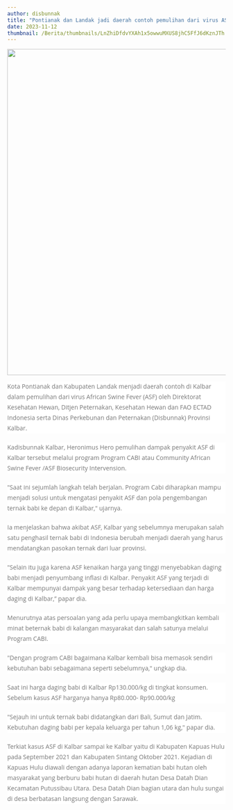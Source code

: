 ```yaml
---
author: disbunnak
title: "Pontianak dan Landak jadi daerah contoh pemulihan dari virus ASF"
date: 2023-11-12
thumbnail: /Berita/thumbnails/LnZhiDfdvYXAh1x5owwuMXUS8jhC5FfJ6dKznJTh.png
---
```

<p><img src="/images/Yq0CaqjpvolWIXgaSCIW.png" alt="" width="1000" height="750" /></p>
<p style="box-sizing: border-box; margin: 0px 0px 20px; color: #777777; line-height: 24px; font-family: 'Open Sans', Arial, sans-serif; font-size: 14px; background-color: #ffffff;">Kota Pontianak dan Kabupaten Landak menjadi daerah contoh di Kalbar dalam pemulihan dari virus African Swine Fever (ASF) oleh Direktorat Kesehatan Hewan, Ditjen Peternakan, Kesehatan Hewan dan FAO ECTAD Indonesia serta Dinas Perkebunan dan Peternakan (Disbunnak) Provinsi Kalbar.</p>
<p style="box-sizing: border-box; margin: 0px 0px 20px; color: #777777; line-height: 24px; font-family: 'Open Sans', Arial, sans-serif; font-size: 14px; background-color: #ffffff;">Kadisbunnak Kalbar, Heronimus Hero pemulihan dampak penyakit ASF di Kalbar tersebut melalui program Program CABI atau Community African Swine Fever /ASF Biosecurity Intervension.</p>
<p style="box-sizing: border-box; margin: 0px 0px 20px; color: #777777; line-height: 24px; font-family: 'Open Sans', Arial, sans-serif; font-size: 14px; background-color: #ffffff;">"Saat ini sejumlah langkah telah berjalan. Program Cabi diharapkan mampu menjadi solusi untuk mengatasi penyakit ASF dan pola pengembangan ternak babi ke depan di Kalbar," ujarnya.</p>
<p style="box-sizing: border-box; margin: 0px 0px 20px; color: #777777; line-height: 24px; font-family: 'Open Sans', Arial, sans-serif; font-size: 14px; background-color: #ffffff;">Ia menjelaskan bahwa akibat ASF, Kalbar yang sebelumnya merupakan salah satu penghasil ternak babi di Indonesia berubah menjadi daerah yang harus mendatangkan pasokan ternak dari luar provinsi.&nbsp;</p>
<p style="box-sizing: border-box; margin: 0px 0px 20px; color: #777777; line-height: 24px; font-family: 'Open Sans', Arial, sans-serif; font-size: 14px; background-color: #ffffff;">"Selain itu juga karena ASF kenaikan harga yang tinggi menyebabkan daging babi menjadi penyumbang inflasi di Kalbar. Penyakit ASF yang terjadi di Kalbar mempunyai dampak yang besar terhadap ketersediaan dan harga daging di Kalbar,&rdquo; papar dia.</p>
<p style="box-sizing: border-box; margin: 0px 0px 20px; color: #777777; line-height: 24px; font-family: 'Open Sans', Arial, sans-serif; font-size: 14px; background-color: #ffffff;">Menurutnya atas persoalan yang ada perlu upaya membangkitkan kembali minat beternak babi di kalangan masyarakat dan salah satunya melalui Program CABI.</p>
<p style="box-sizing: border-box; margin: 0px 0px 20px; color: #777777; line-height: 24px; font-family: 'Open Sans', Arial, sans-serif; font-size: 14px; background-color: #ffffff;">"Dengan program CABI bagaimana Kalbar kembali bisa memasok sendiri kebutuhan babi sebagaimana seperti sebelumnya," ungkap dia.</p>
<p style="box-sizing: border-box; margin: 0px 0px 20px; color: #777777; line-height: 24px; font-family: 'Open Sans', Arial, sans-serif; font-size: 14px; background-color: #ffffff;">Saat ini harga daging babi di Kalbar Rp130.000/kg di tingkat konsumen. Sebelum kasus ASF harganya hanya Rp80.000- Rp90.000/kg&nbsp;</p>
<p style="box-sizing: border-box; margin: 0px 0px 20px; color: #777777; line-height: 24px; font-family: 'Open Sans', Arial, sans-serif; font-size: 14px; background-color: #ffffff;">"Sejauh ini untuk ternak babi didatangkan dari Bali, Sumut dan Jatim. Kebutuhan daging babi per kepala keluarga per tahun 1,06 kg," papar dia.</p>
<p style="box-sizing: border-box; margin: 0px 0px 20px; color: #777777; line-height: 24px; font-family: 'Open Sans', Arial, sans-serif; font-size: 14px; background-color: #ffffff;">Terkiat kasus ASF di Kalbar sampai ke Kalbar yaitu di Kabupaten Kapuas Hulu pada September 2021 dan Kabupaten Sintang Oktober 2021. Kejadian di Kapuas Hulu diawali dengan adanya laporan kematian babi hutan oleh masyarakat yang berburu babi hutan di daerah hutan Desa Datah Dian Kecamatan Putussibau Utara. Desa Datah Dian bagian utara dan hulu sungai di desa berbatasan langsung dengan Sarawak.</p>